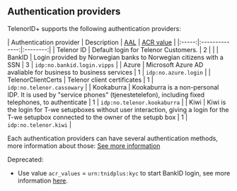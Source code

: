 ## Authentication providers

TelenorID\+ supports the following authentication providers:

| Authentication provider | Description  | [AAL](TelenorID_Plus_-_assurance_level.md#authentication-assurance-aal) | [ACR value](TelenorID_Plus_-_idtokens.md#id-token-body) |
|:-----:|:--------------:|:--------:|
| Telenor ID | Default login for Telenor Customers. | 2 | |
| BankID | Login provided by Norwegian banks to Norwegian citizens with a SSN | 3 | ```idp:no.bankid.login.vipps``` |
| Azure | Microsoft Azure AD avaliable for business to business services | 1 | ```idp:no.azure.login``` | 
| TelenorClientCerts | Telenor client certificates | 1 | ```idp:no.telenor.cassowary``` |
| Kookaburra | Kookaburra is a non-personal IDP. It is used by "service phones" (tjenestetelefon), including fixed telephones, to authenticate | 1 | ```idp:no.telenor.kookaburra``` |
| Kiwi | Kiwi is the login for T-we setupboxes without user interaction, giving a login for the T-we setupbox connected to the owner of the setupb box | 1 | ```idp:no.telenor.kiwi``` |

Each authentication providers can have several authentication methods, more information about those: [See more information](TelenorID_Plus_-_idtokens_.md#authentication-methods-referencesamr)


Deprecated:
- Use  value ```acr_values``` =  ```urn:tnidplus:kyc``` to start BankID login, see more information [here](TelenorID_Plus_-_kyc_bankid_-_integration_example_step_by_step.md). 

